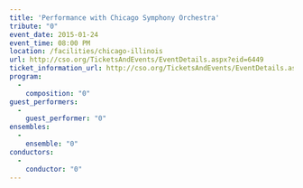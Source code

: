 ```yaml
---
title: 'Performance with Chicago Symphony Orchestra'
tribute: "0"
event_date: 2015-01-24
event_time: 08:00 PM
location: /facilities/chicago-illinois
url: http://cso.org/TicketsAndEvents/EventDetails.aspx?eid=6449
ticket_information_url: http://cso.org/TicketsAndEvents/EventDetails.aspx?eid=6449
program: 
  -
    composition: "0"
guest_performers: 
  -
    guest_performer: "0"
ensembles: 
  -
    ensemble: "0"
conductors: 
  -
    conductor: "0"
---
```

